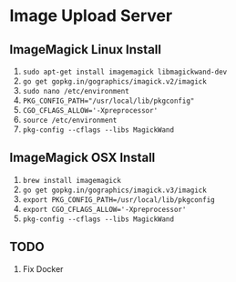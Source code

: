 # Image Upload Server

## ImageMagick Linux Install

1. `sudo apt-get install imagemagick libmagickwand-dev`
2. `go get gopkg.in/gographics/imagick.v2/imagick`
3. `sudo nano /etc/environment`
4. `PKG_CONFIG_PATH="/usr/local/lib/pkgconfig"`
5. `CGO_CFLAGS_ALLOW='-Xpreprocessor'`
5. `source /etc/environment`
6. `pkg-config --cflags --libs MagickWand`

## ImageMagick OSX Install

1. `brew install imagemagick`
2. `go get gopkg.in/gographics/imagick.v3/imagick`
3. `export PKG_CONFIG_PATH=/usr/local/lib/pkgconfig`
4. `export CGO_CFLAGS_ALLOW='-Xpreprocessor'`
5. `pkg-config --cflags --libs MagickWand`

## TODO

1. Fix Docker